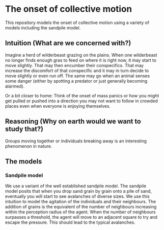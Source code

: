 # The onset of collective motion

This repository models the onset of collective motion using a variety of models including the sandpile model.

## Intuition (What are we concerned with?)

Imagine a herd of wilderbeast grazing on the plains. When one wilderbeast no longer finds enough gras to feed on where it is right now, it may start to move slightly. That may then encumber their conspecifics. That may increase the discomfort of that conspecific and it may in turn decide to move slightly or even run off. The same may go when an animal senses some danger (either by spotting a predator or just generally becoming alarmed). 

Or a bit closer to home: Think of the onset of mass panics or how you might get pulled or pushed into a direction you may not want to follow in crowded places even when everyone is enjoying themselves. 

## Reasoning (Why on earth would we want to study that?)

Groups moving together or individuals breaking away is an interesting phenomenon in nature. 

## The models

### Sandpile model

We use a variant of the well established sandpile model. The sandpile model posits that when you drop sand grain by grain onto a pile of sand, eventually you will start to see avalanches of diverse sizes. We use this intuition to model the agitation of the individuals and their neighbours. The addition of grains is the equivalent of the number of neighbours increasing within the perception radius of the agent. When the number of neighbours surpasses a threshold, the agent will move to an adjacent square to try and escape the pressure. This should lead to the typical avalanches.